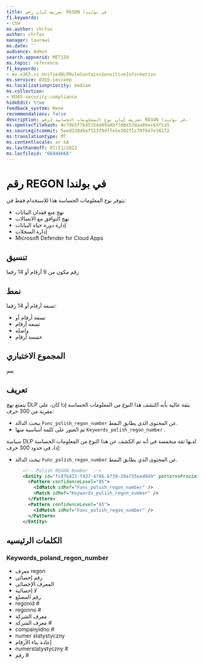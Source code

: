 ```yaml
---
title: تعريف كيان رقم REGON في بولندا
f1.keywords:
- CSH
ms.author: chrfox
author: chrfox
manager: laurawi
ms.date: ''
audience: Admin
search.appverid: MET150
ms.topic: reference
f1_keywords:
- ms.o365.cc.UnifiedDLPRuleContainsSensitiveInformation
ms.service: O365-seccomp
ms.localizationpriority: medium
ms.collection:
- M365-security-compliance
hideEdit: true
feedback_system: None
recommendations: false
description: تعريف كيان نوع المعلومات الحساسة لرقم REGON في بولندا.
ms.openlocfilehash: 0c7de5f7645154d49a4bf7d8e53daa89ac6df1a5
ms.sourcegitcommit: 5aed330d8af523f0dffe5e392f1c79f047e38172
ms.translationtype: MT
ms.contentlocale: ar-SA
ms.lasthandoff: 07/21/2022
ms.locfileid: "66944666"
---
```

# <a name="poland-regon-number"></a>رقم REGON في بولندا

يتوفر نوع المعلومات الحساسة هذا للاستخدام فقط في:

- نهج منع فقدان البيانات
- نهج التوافق مع الاتصالات
- إدارة دورة حياة البيانات
- إدارة السجلات
- Microsoft Defender for Cloud Apps

## <a name="format"></a>تنسيق

رقم مكون من 9 أرقام أو 14 رقما

## <a name="pattern"></a>نمط

تسعة أرقام أو 14 رقما:

- تسعة أرقام أو
- تسعة أرقام
- واصله
- خمسة أرقام

## <a name="checksum"></a>المجموع الاختباري

نعم

## <a name="definition"></a>تعريف

يتمتع نهج DLP بثقة عالية بأنه اكتشف هذا النوع من المعلومات الحساسة إذا كان، على مقربة من 300 حرف:

- تبحث الدالة `Func_polish_regon_number` عن المحتوى الذي يطابق النمط.
- تم العثور على كلمة أساسية منها `Keywords_polish_regon_number` .

سياسة DLP لديها ثقة منخفضة في أنه تم الكشف عن هذا النوع من المعلومات الحساسة إذا، في حدود 300 حرف:

- تبحث الدالة `Func_polish_regon_number` عن المحتوى الذي يطابق النمط.

```xml
      <!-- Polish REGON Number  -->
      <Entity id="fc87b421-f437-4f8b-b739-29a735ead0d9" patternsProximity="300" recommendedConfidence="85">
        <Pattern confidenceLevel="85">
          <IdMatch idRef="Func_polish_regon_number" />
          <Match idRef="Keywords_polish_regon_number" />
        </Pattern>
        <Pattern confidenceLevel="65">
          <IdMatch idRef="Func_polish_regon_number" />
        </Pattern>
      </Entity>
```

## <a name="keywords"></a>الكلمات الرئيسيه

### <a name="keywords_poland_regon_number"></a>Keywords_poland_regon_number

- معرف regon
- رقم إحصائي
- المعرف الإحصائي
- لا إحصائية
- رقم المضلع
- regonid #
- regonno #
- معرف الشركة
- معرف الشركة #
- companyidno #
- numer statystyczny
- إعادة بناء الأرقام
- numerstatystyczny #
- رقم #